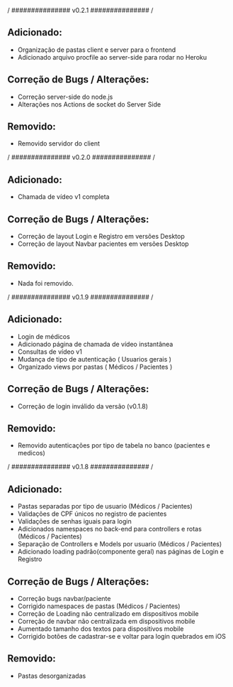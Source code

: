 / ############### v0.2.1 ############### /

## Adicionado:

- Organização de pastas client e server para o frontend
- Adicionado arquivo procfile ao server-side para rodar no Heroku

## Correção de Bugs / Alterações:

- Correção server-side do node.js
- Alterações nos Actions de socket do Server Side

## Removido:

- Removido servidor do client

/ ############### v0.2.0 ############### /

## Adicionado:

- Chamada de vídeo v1 completa

## Correção de Bugs / Alterações:

- Correção de layout Login e Registro em versões Desktop
- Correção de layout Navbar pacientes em versões Desktop

## Removido:

- Nada foi removido.

/ ############### v0.1.9 ############### /

## Adicionado:

- Login de médicos
- Adicionado página de chamada de vídeo instantânea
- Consultas de vídeo v1
- Mudança de tipo de autenticação ( Usuarios gerais )
- Organizado views por pastas ( Médicos / Pacientes )

## Correção de Bugs / Alterações:

- Correção de login inválido da versão (v0.1.8)

## Removido:

- Removido autenticações por tipo de tabela no banco (pacientes e medicos)

/ ############### v0.1.8 ############### /

## Adicionado:

- Pastas separadas por tipo de usuario (Médicos / Pacientes)
- Validações de CPF únicos no registro de pacientes
- Validações de senhas iguais para login
- Adicionados namespaces no back-end para controllers e rotas (Médicos / Pacientes)
- Separação de Controllers e Models por usuario (Médicos / Pacientes)
- Adicionado loading padrão(componente geral) nas páginas de Login e Registro

## Correção de Bugs / Alterações:

- Correção bugs navbar/paciente
- Corrigido namespaces de pastas (Médicos / Pacientes)
- Correção de Loading não centralizado em dispositivos mobile
- Correção de navbar não centralizada em dispositivos mobile
- Aumentado tamanho dos textos para dispositivos mobile
- Corrigido botões de cadastrar-se e voltar para login quebrados em iOS

## Removido:

- Pastas desorganizadas